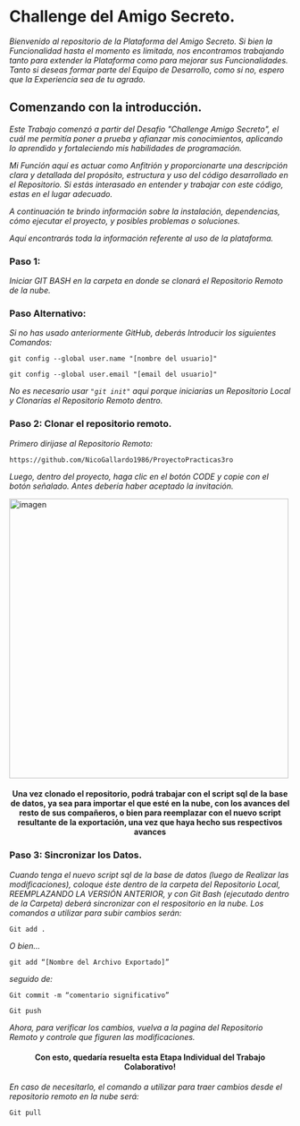 # Challenge del Amigo Secreto.
_Bienvenido al repositorio de la Plataforma del Amigo Secreto._ 
_Si bien la Funcionalidad hasta el momento es limitada, nos encontramos trabajando tanto para extender la Plataforma como para mejorar sus Funcionalidades._
_Tanto si deseas formar parte del Equipo de Desarrollo, como si no, espero que la Experiencia sea de tu agrado._
## Comenzando con la introducción.
_Este Trabajo comenzó a partir del Desafio "Challenge Amigo Secreto",_
_el cuál me permitía poner a prueba y afianzar mis conocimientos, aplicando lo aprendido y fortaleciendo mis habilidades de programación._

_Mi Función aquí es actuar como Anfitrión y proporcionarte una descripción clara y detallada del propósito, estructura y uso del código desarrollado en el Repositorio._
_Si estás interasado en entender y trabajar con este código, estas en el lugar adecuado._

_A continuación te brindo información sobre la instalación, dependencias, cómo ejecutar el proyecto, y posibles problemas o soluciones._

_Aquí encontrarás toda la información referente al uso de la plataforma._
### Paso 1:
_Iniciar GIT BASH en la carpeta en donde se clonará el Repositorio Remoto de la nube._

### Paso Alternativo:
_Si no has usado anteriormente GitHub, deberás Introducir los siguientes Comandos:_
```
git config --global user.name "[nombre del usuario]"
```
```
git config --global user.email "[email del usuario]"
```
_No es necesario usar `"git init"` aqui porque iniciarías un Repositorio Local y Clonarías el Repositorio Remoto dentro._
### Paso 2: Clonar el repositorio remoto.
_Primero dirijase al Repositorio Remoto:_
```
https://github.com/NicoGallardo1986/ProyectoPracticas3ro
```
_Luego, dentro del proyecto, haga clic en el botón CODE y copie con el botón señalado. Antes debería haber aceptado la invitación._

<img width="500" alt="imagen" src="https://github.com/user-attachments/assets/c818bb73-8ca5-48d5-83d6-81d65b782c6f" />

<h4 align="center">Una vez clonado el repositorio, podrá trabajar con el script sql de la base de datos, ya sea para importar el que esté en la nube, con los avances del resto de sus compañeros, o bien para reemplazar con el nuevo script resultante de la exportación, una vez que haya hecho sus respectivos avances</h4>

### Paso 3: Sincronizar los Datos.
_Cuando tenga el nuevo script sql de la base de datos (luego de Realizar las modificaciones), coloque éste dentro de la carpeta del Repositorio Local, REEMPLAZANDO LA VERSIÓN ANTERIOR, y con Git Bash (ejecutado dentro de la Carpeta) deberá sincronizar con el respositorio en la nube._
_Los comandos a utilizar para subir cambios serán:_

``` 
Git add .
```
_O bien…_   
``` 
git add “[Nombre del Archivo Exportado]”
```
_seguido de:_
```
Git commit -m “comentario significativo”
```
```
Git push
```
_Ahora, para verificar los cambios, vuelva a la pagina del Repositorio Remoto y controle que figuren las modificaciones._

<h4 align="center">Con esto, quedaría resuelta esta Etapa Individual del Trabajo Colaborativo!</h4>

_En caso de necesitarlo, el comando a utilizar para traer cambios desde el repositorio remoto en la nube será:_
```
Git pull
```
